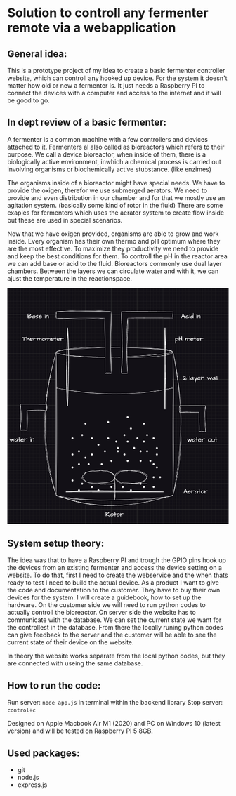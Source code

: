 # Solution to controll any fermenter remote via a webapplication

## General idea:

This is a prototype project of my idea to create a basic fermenter controller website, which can controll any hooked up device. For the system it doesn't matter how old or new a fermenter is. It just needs a Raspberry PI to connect the devices with a computer and access to the internet and it will be good to go.

## In dept review of a basic fermenter:

A fermenter is a common machine with a few controllers and devices attached to it. Fermenters al also called as bioreactors which refers to their purpose. We call a device bioreactor, when inside of them, there is a biologically active environment, inwhich a chemical process is carried out involving organisms or biochemically active stubstance. (like enzimes)

The organisms inside of a bioreactor might have special needs. We have to provide the oxigen, therefor we use submerged aerators. We need to provide and even distribution in our chamber and for that we mostly use an agitation system. (basically some kind of rotor in the fluid) There are some exaples for fermenters which uses the aerator system to create flow inside but these are used in special scenarios.

Now that we have oxigen provided, organisms are able to grow and work inside. Every organism has their own thermo and pH optimum where they are the most effective. To maximize they productivity we need to provide and keep the best conditions for them. To controll the pH in the reactor area we can add base or acid to the fluid.
Bioreactors commonly use dual layer chambers. Between the layers we can circulate water and with it, we can ajust the temperature in the reactionspace.

![alt text](blueprints/basicBioreactor.png)

## System setup theory:

The idea was that to have a Raspberry PI and trough the GPIO pins hook up the devices from an existing fermenter and access the device setting on a website.
To do that, first I need to create the webservice and the when thats ready to test I need to build the actual device. As a product I want to give the code and documentation to the customer. They have to buy their own devices for the system. I will create a guidebook, how to set up the hardware. On the customer side we will need to run python codes to actually controll the bioreactor. On server side the website has to communicate with the database. We can set the current state we want for the controllest in the database. From there the locally runing python codes can give feedback to the server and the customer will be able to see the current state of their device on the website.

In theory the website works separate from the local python codes, but they are connected with useing the same database.

## How to run the code:

Run server: `node app.js` in terminal within the backend library
Stop server: `control+c`

Designed on Apple Macbook Air M1 (2020) and PC on Windows 10 (latest version) and will be tested on Raspberry PI 5 8GB.

## Used packages:

- git
- node.js
- express.js
